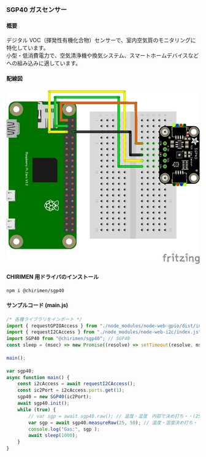 ### SGP40 ガスセンサー

#### 概要

デジタル VOC（揮発性有機化合物）センサーで、室内空気質のモニタリングに特化しています。  
小型・低消費電力で、空気清浄機や換気システム、スマートホームデバイスなどへの組み込みに適しています。

#### 配線図

![配線図](./schematic.png "schematic")

#### CHIRIMEN 用ドライバのインストール

```shell
npm i @chirimen/sgp40
```

#### サンプルコード (main.js)

```javascript
/* 各種ライブラリをインポート */
import { requestGPIOAccess } from "./node_modules/node-web-gpio/dist/index.js"; // WebGPIO
import { requestI2CAccess } from "./node_modules/node-web-i2c/index.js"; // WebI2C
import SGP40 from "@chirimen/sgp40"; // SGP40
const sleep = (msec) => new Promise((resolve) => setTimeout(resolve, msec));

main();

var sgp40;
async function main() {
	const i2cAccess = await requestI2CAccess();
	const ic2Port = i2cAccess.ports.get(1);
	sgp40 = new SGP40(ic2Port);
	await sgp40.init();
	while (true) {
		// var sgp = await sgp40.raw(); // 温度・湿度　内部で決め打ち・・(25℃,50%)
		var sgp = await sgp40.measureRaw(25, 50); // 温度・湿度決め打ち・・
		console.log("Gas:", sgp );
		await sleep(1000);
	}
}
```

